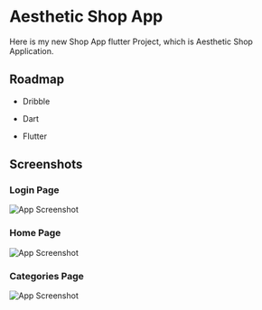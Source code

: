 # Aesthetic Shop App

Here is my new Shop App flutter Project, which is Aesthetic Shop Application.


## Roadmap
- Dribble

- Dart

- Flutter


## Screenshots
### Login Page

![App Screenshot](https://github.com/rafipsv/Aesthetic-Shop-App/blob/master/assets/ScreenShots/tia1642985103064814289.png?raw=true)

### Home Page

![App Screenshot](https://github.com/rafipsv/Aesthetic-Shop-App/blob/master/assets/ScreenShots/tia5025187580502082547.png?raw=true)

### Categories Page

![App Screenshot](https://github.com/rafipsv/Aesthetic-Shop-App/blob/master/assets/ScreenShots/tia4234107397884408244.png?raw=true)


